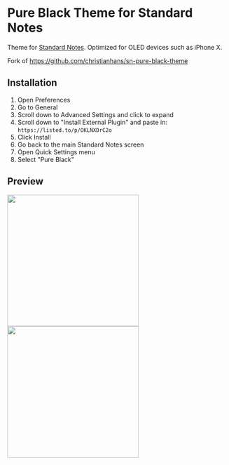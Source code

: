 # Pure Black Theme for Standard Notes

Theme for [Standard Notes](https://standardnotes.org/). Optimized for OLED devices such as iPhone X.

Fork of https://github.com/christianhans/sn-pure-black-theme

## Installation

1. Open Preferences
2. Go to General
3. Scroll down to Advanced Settings and click to expand
4. Scroll down to "Install External Plugin" and paste in: `https://listed.to/p/OKLNXDrC2o`
5. Click Install
6. Go back to the main Standard Notes screen
7. Open Quick Settings menu
8. Select "Pure Black"

## Preview

<img src="https://raw.githubusercontent.com/andryou/sn-pure-black-theme/master/preview1.png" width="300px">  <img src="https://raw.githubusercontent.com/andryou/sn-pure-black-theme/master/preview2.png" width="300px">
